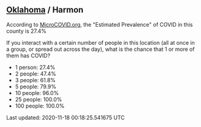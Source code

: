 
## [Oklahoma](/united-states/oklahoma) / Harmon

According to [MicroCOVID.org](http://microcovid.org),
the "Estimated Prevalence" of COVID in this county is 27.4%

If you interact with a certain number of people in this location
(all at once in a group, or spread out across the day), what is the chance that
1 or more of them has COVID?

- 1 person: 27.4%
- 2 people: 47.4%
- 3 people: 61.8%
- 5 people: 79.9%
- 10 people: 96.0%
- 25 people: 100.0%
- 100 people: 100.0%

Last updated: 2020-11-18 00:18:25.541675 UTC
